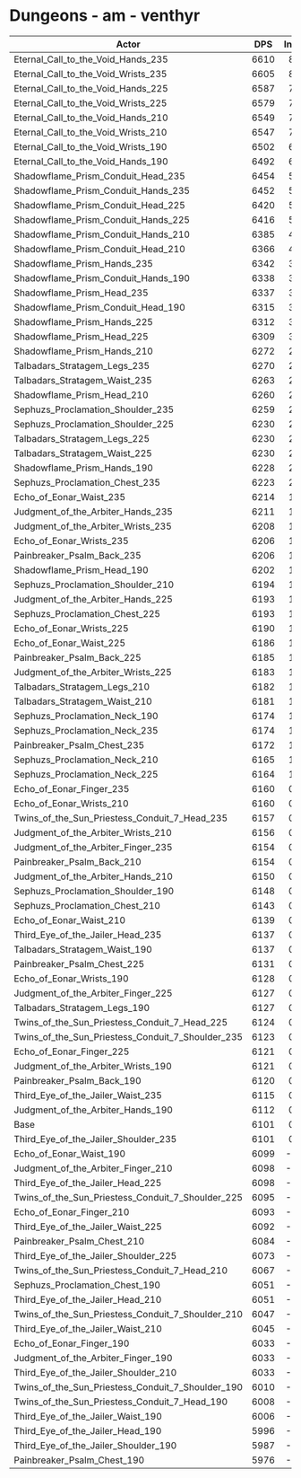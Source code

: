 # Dungeons - am - venthyr
| Actor | DPS | Increase |
|---|:---:|:---:|
|Eternal_Call_to_the_Void_Hands_235|6610|8.34%|
|Eternal_Call_to_the_Void_Wrists_235|6605|8.26%|
|Eternal_Call_to_the_Void_Hands_225|6587|7.97%|
|Eternal_Call_to_the_Void_Wrists_225|6579|7.83%|
|Eternal_Call_to_the_Void_Hands_210|6549|7.34%|
|Eternal_Call_to_the_Void_Wrists_210|6547|7.31%|
|Eternal_Call_to_the_Void_Wrists_190|6502|6.57%|
|Eternal_Call_to_the_Void_Hands_190|6492|6.41%|
|Shadowflame_Prism_Conduit_Head_235|6454|5.79%|
|Shadowflame_Prism_Conduit_Hands_235|6452|5.75%|
|Shadowflame_Prism_Conduit_Head_225|6420|5.23%|
|Shadowflame_Prism_Conduit_Hands_225|6416|5.16%|
|Shadowflame_Prism_Conduit_Hands_210|6385|4.65%|
|Shadowflame_Prism_Conduit_Head_210|6366|4.34%|
|Shadowflame_Prism_Hands_235|6342|3.95%|
|Shadowflame_Prism_Conduit_Hands_190|6338|3.88%|
|Shadowflame_Prism_Head_235|6337|3.87%|
|Shadowflame_Prism_Conduit_Head_190|6315|3.51%|
|Shadowflame_Prism_Hands_225|6312|3.46%|
|Shadowflame_Prism_Head_225|6309|3.41%|
|Shadowflame_Prism_Hands_210|6272|2.80%|
|Talbadars_Stratagem_Legs_235|6270|2.77%|
|Talbadars_Stratagem_Waist_235|6263|2.66%|
|Shadowflame_Prism_Head_210|6260|2.61%|
|Sephuzs_Proclamation_Shoulder_235|6259|2.59%|
|Sephuzs_Proclamation_Shoulder_225|6230|2.11%|
|Talbadars_Stratagem_Legs_225|6230|2.11%|
|Talbadars_Stratagem_Waist_225|6230|2.11%|
|Shadowflame_Prism_Hands_190|6228|2.08%|
|Sephuzs_Proclamation_Chest_235|6223|2.00%|
|Echo_of_Eonar_Waist_235|6214|1.85%|
|Judgment_of_the_Arbiter_Hands_235|6211|1.80%|
|Judgment_of_the_Arbiter_Wrists_235|6208|1.75%|
|Echo_of_Eonar_Wrists_235|6206|1.72%|
|Painbreaker_Psalm_Back_235|6206|1.72%|
|Shadowflame_Prism_Head_190|6202|1.66%|
|Sephuzs_Proclamation_Shoulder_210|6194|1.52%|
|Judgment_of_the_Arbiter_Hands_225|6193|1.51%|
|Sephuzs_Proclamation_Chest_225|6193|1.51%|
|Echo_of_Eonar_Wrists_225|6190|1.46%|
|Echo_of_Eonar_Waist_225|6186|1.39%|
|Painbreaker_Psalm_Back_225|6185|1.38%|
|Judgment_of_the_Arbiter_Wrists_225|6183|1.34%|
|Talbadars_Stratagem_Legs_210|6182|1.33%|
|Talbadars_Stratagem_Waist_210|6181|1.31%|
|Sephuzs_Proclamation_Neck_190|6174|1.20%|
|Sephuzs_Proclamation_Neck_235|6174|1.20%|
|Painbreaker_Psalm_Chest_235|6172|1.16%|
|Sephuzs_Proclamation_Neck_210|6165|1.05%|
|Sephuzs_Proclamation_Neck_225|6164|1.03%|
|Echo_of_Eonar_Finger_235|6160|0.97%|
|Echo_of_Eonar_Wrists_210|6160|0.97%|
|Twins_of_the_Sun_Priestess_Conduit_7_Head_235|6157|0.92%|
|Judgment_of_the_Arbiter_Wrists_210|6156|0.90%|
|Judgment_of_the_Arbiter_Finger_235|6154|0.87%|
|Painbreaker_Psalm_Back_210|6154|0.87%|
|Judgment_of_the_Arbiter_Hands_210|6150|0.80%|
|Sephuzs_Proclamation_Shoulder_190|6148|0.77%|
|Sephuzs_Proclamation_Chest_210|6143|0.69%|
|Echo_of_Eonar_Waist_210|6139|0.62%|
|Third_Eye_of_the_Jailer_Head_235|6137|0.59%|
|Talbadars_Stratagem_Waist_190|6137|0.59%|
|Painbreaker_Psalm_Chest_225|6131|0.49%|
|Echo_of_Eonar_Wrists_190|6128|0.44%|
|Judgment_of_the_Arbiter_Finger_225|6127|0.43%|
|Talbadars_Stratagem_Legs_190|6127|0.43%|
|Twins_of_the_Sun_Priestess_Conduit_7_Head_225|6124|0.38%|
|Twins_of_the_Sun_Priestess_Conduit_7_Shoulder_235|6123|0.36%|
|Echo_of_Eonar_Finger_225|6121|0.33%|
|Judgment_of_the_Arbiter_Wrists_190|6121|0.33%|
|Painbreaker_Psalm_Back_190|6120|0.31%|
|Third_Eye_of_the_Jailer_Waist_235|6115|0.23%|
|Judgment_of_the_Arbiter_Hands_190|6112|0.18%|
|Base|6101|0.00%|
|Third_Eye_of_the_Jailer_Shoulder_235|6101|0.00%|
|Echo_of_Eonar_Waist_190|6099|-0.03%|
|Judgment_of_the_Arbiter_Finger_210|6098|-0.05%|
|Third_Eye_of_the_Jailer_Head_225|6098|-0.05%|
|Twins_of_the_Sun_Priestess_Conduit_7_Shoulder_225|6095|-0.10%|
|Echo_of_Eonar_Finger_210|6093|-0.13%|
|Third_Eye_of_the_Jailer_Waist_225|6092|-0.15%|
|Painbreaker_Psalm_Chest_210|6084|-0.28%|
|Third_Eye_of_the_Jailer_Shoulder_225|6073|-0.46%|
|Twins_of_the_Sun_Priestess_Conduit_7_Head_210|6067|-0.56%|
|Sephuzs_Proclamation_Chest_190|6051|-0.82%|
|Third_Eye_of_the_Jailer_Head_210|6051|-0.82%|
|Twins_of_the_Sun_Priestess_Conduit_7_Shoulder_210|6047|-0.89%|
|Third_Eye_of_the_Jailer_Waist_210|6045|-0.92%|
|Echo_of_Eonar_Finger_190|6033|-1.11%|
|Judgment_of_the_Arbiter_Finger_190|6033|-1.11%|
|Third_Eye_of_the_Jailer_Shoulder_210|6033|-1.11%|
|Twins_of_the_Sun_Priestess_Conduit_7_Shoulder_190|6010|-1.49%|
|Twins_of_the_Sun_Priestess_Conduit_7_Head_190|6008|-1.52%|
|Third_Eye_of_the_Jailer_Waist_190|6006|-1.56%|
|Third_Eye_of_the_Jailer_Head_190|5996|-1.72%|
|Third_Eye_of_the_Jailer_Shoulder_190|5987|-1.87%|
|Painbreaker_Psalm_Chest_190|5976|-2.05%|
